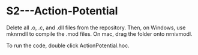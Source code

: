 # S2---Action-Potential

Delete all .o, .c, and .dll files from the repository. Then, on Windows, use mknrndll to compile the .mod files. On mac, drag the folder onto nrnivmodl.

To run the code, double click ActionPotential.hoc. 
